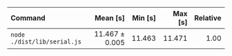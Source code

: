 | Command | Mean [s] | Min [s] | Max [s] | Relative |
|:---|---:|---:|---:|---:|
| `node ./dist/lib/serial.js` | 11.467 ± 0.005 | 11.463 | 11.471 | 1.00 |
